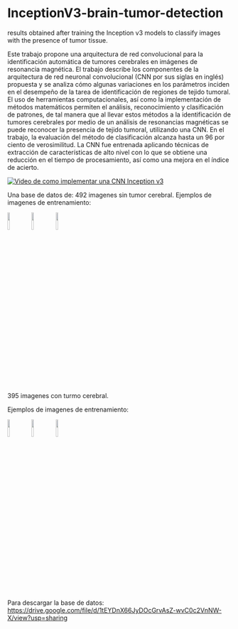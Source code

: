 # InceptionV3-brain-tumor-detection
results obtained after training the Inception v3 models to classify images with the presence of tumor tissue.


Este trabajo propone una arquitectura de red convolucional para la identificación automática
de tumores cerebrales en imágenes de resonancia magnética. El trabajo describe los
componentes de la arquitectura de red neuronal convolucional (CNN por sus siglas en inglés)
propuesta y se analiza cómo algunas variaciones en los parámetros inciden en el desempeño
de la tarea de identificación de regiones de tejido tumoral. El uso de herramientas
computacionales, así como la implementación de métodos matemáticos permiten el análisis,
reconocimiento y clasificación de patrones, de tal manera que al llevar estos métodos a la
identificación de tumores cerebrales por medio de un análisis de resonancias magnéticas se
puede reconocer la presencia de tejido tumoral, utilizando una CNN. En el trabajo, la
evaluación del método de clasificación alcanza hasta un 96 por ciento de verosimilitud. La
CNN fue entrenada aplicando técnicas de extracción de características de alto nivel con lo
que se obtiene una reducción en el tiempo de procesamiento, así como una mejora en el
índice de acierto.


[![Video de como implementar una CNN Inception v3](https://img.youtube.com/vi/YOUTUBE_VIDEO_ID_HERE/0.jpg)](https://www.youtube.com/watch?v=S31uvPAEpDg)




Una base de datos de:
492 imagenes sin tumor cerebral.
Ejemplos de imagenes de entrenamiento:

<img src="sample_imageness/sintumor1.jpg" width="10%">   <img src="sample_imageness/sintumor2.jpg" width="10%">    <img src="sample_imagenes/sintumor3.jpg" width="10%">

395 imagenes con turmo cerebral.

Ejemplos de imagenes de entrenamiento:

<img src="sample_imagenes/tumor1.jpg" width="10%">   <img src="sample_imagenes/tumor2.jpg" width="10%">    <img src="sample_imagenes/tumor3.jpg" width="10%">


Para descargar la base de datos: https://drive.google.com/file/d/1tEYDnX66JyDOcGrvAsZ-wvC0c2VnNW-X/view?usp=sharing


